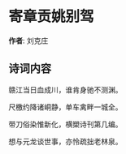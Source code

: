 # 寄章贡姚别驾

**作者**: 刘克庄

## 诗词内容

赣江当日血成川，谁肯身驰不测渊。

尺檄约降诸峒静，单车禽畔一城全。

带刀俗染惟新化，横槊诗刊第几编。

想与元龙谈世事，亦怜疏拙老林泉。

